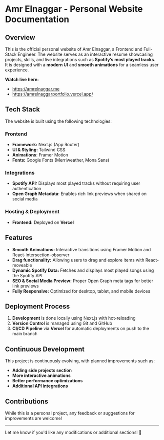 # Amr Elnaggar - Personal Website Documentation

## Overview

This is the official personal website of Amr Elnaggar, a Frontend and Full-Stack Engineer. The website serves as an interactive resume showcasing projects, skills, and live integrations such as **Spotify’s most played tracks**. It is designed with a **modern UI** and **smooth animations** for a seamless user experience.

**Watch live here:**

- https://amrelnaggar.me
- https://amrelnaggarportfolio.vercel.app/

## Tech Stack

The website is built using the following technologies:

### **Frontend**

- **Framework:** Next.js (App Router)
- **UI & Styling:** Tailwind CSS
- **Animations:** Framer Motion
- **Fonts:** Google Fonts (Merriweather, Mona Sans)

### **Integrations**

- **Spotify API:** Displays most played tracks without requiring user authentication
- **Open Graph Metadata:** Enables rich link previews when shared on social media

### **Hosting & Deployment**

- **Frontend:** Deployed on **Vercel**

## Features

- **Smooth Animations:** Interactive transitions using Framer Motion and React-intersection-observer
- **Drag functionality:** Allowing users to drag and explore items with React-moveable
- **Dynamic Spotify Data:** Fetches and displays most played songs using the Spotify API
- **SEO & Social Media Preview:** Proper Open Graph meta tags for better link previews
- **Fully Responsive:** Optimized for desktop, tablet, and mobile devices

## Deployment Process

1. **Development** is done locally using Next.js with hot-reloading
2. **Version Control** is managed using Git and GitHub
3. **CI/CD Pipeline** via **Vercel** for automatic deployments on push to the main branch

## Continuous Development

This project is continuously evolving, with planned improvements such as:

- **Adding side projects section**
- **More interactive animations**
- **Better performance optimizations**
- **Additional API integrations**

## Contributions

While this is a personal project, any feedback or suggestions for improvements are welcome!

---

Let me know if you'd like any modifications or additional sections! 🚀
